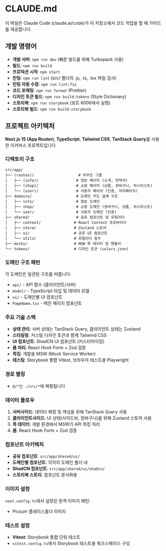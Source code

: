 # CLAUDE.md

이 파일은 Claude Code (claude.ai/code)가 이 저장소에서 코드 작업을 할 때 가이드를 제공합니다.

## 개발 명령어

- **개발 서버**: `npm run dev` (빠른 빌드를 위해 Turbopack 사용)
- **빌드**: `npm run build`
- **프로덕션 시작**: `npm start`
- **린팅**: `npm run lint` (src/ 폴더의 .js, .ts, .tsx 파일 검사)
- **린팅 자동 수정**: `npm run lint:fix`
- **코드 포매팅**: `npm run format` (Prettier)
- **디자인 토큰 빌드**: `npm run build:tokens` (Style Dictionary)
- **스토리북**: `npm run storybook` (포트 6006에서 실행)
- **스토리북 빌드**: `npm run build-storybook`

## 프로젝트 아키텍처

**Next.js 15 (App Router)**, **TypeScript**, **Tailwind CSS**, **TanStack Query**를 사용한 이커머스 프로젝트입니다.

### 디렉토리 구조

```
src/app/
├── (routes)/                    # 라우트 그룹
│   ├── (info)/                 # 정보 페이지 (소개, 연락처)
│   ├── (shop)/                 # 쇼핑 페이지 (상품, 장바구니, 위시리스트)
│   └── (user)/                 # 사용자 페이지 (인증, 마이페이지)
├── domains/                    # 도메인 주도 설계 구조
│   ├── info/                   # 정보 도메인
│   ├── shop/                   # 쇼핑 도메인 (장바구니, 상품, 위시리스트)
│   └── user/                   # 사용자 도메인 (인증)
├── shared/                     # 공유 컴포넌트 및 유틸리티
│   ├── context/               # React Context 프로바이더
│   ├── store/                 # Zustand 스토어
│   ├── ui/                    # 공유 UI 컴포넌트
│   └── utils/                 # 유틸리티 함수
├── mocks/                     # MSW 목 데이터 및 핸들러
└── tokens/                    # 디자인 토큰 (colors.json)
```

### 도메인 구조 패턴

각 도메인은 일관된 구조를 따릅니다:
- `api/` - API 함수 (클라이언트/서버)
- `model/` - TypeScript 타입 및 데이터 모델
- `ui/` - 도메인별 UI 컴포넌트
- `PageName.tsx` - 메인 페이지 컴포넌트

### 주요 기술 스택

- **상태 관리**: 서버 상태는 TanStack Query, 클라이언트 상태는 Zustand
- **스타일링**: 커스텀 디자인 토큰과 함께 Tailwind CSS
- **UI 컴포넌트**: ShadCN UI 컴포넌트 (커스터마이징)
- **폼 처리**: React Hook Form + Zod 검증
- **목킹**: 개발용 MSW (Mock Service Worker)
- **테스팅**: Storybook 통합 Vitest, 브라우저 테스트용 Playwright

### 경로 별칭

- `@/*`는 `./src/*`에 매핑됩니다

### 데이터 플로우

1. **서버사이드**: 데이터 페칭 및 캐싱을 위해 TanStack Query 사용
2. **클라이언트사이드**: UI 상태(사이드바, 장바구니)를 위해 Zustand 스토어 사용
3. **목 데이터**: 개발 환경에서 MSW가 API 목킹 처리
4. **폼**: React Hook Form + Zod 검증

### 컴포넌트 아키텍처

- **공유 컴포넌트**: `src/app/shared/ui/`
- **도메인별 컴포넌트**: 각각의 도메인 폴더 내
- **ShadCN 컴포넌트**: `src/app/shared/ui/shadcn/`
- **스토리북 스토리**: 컴포넌트 문서화용

### 이미지 설정

`next.config.ts`에서 설정된 원격 이미지 패턴:
- Picsum 플레이스홀더 이미지

### 테스트 설정

- **Vitest**: Storybook 통합 단위 테스트
- `vitest.config.ts`에서 Storybook 테스트용 워크스페이스 구성
